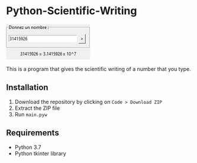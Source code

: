 # Python-Scientific-Writing
![Preview image](./preview/preview.jpg)

This is a program that gives the scientific writing of a number that you type.
## Installation
1. Download the repository by clicking on `Code > Download ZIP`
2. Extract the ZIP file
3. Run `main.pyw`
## Requirements
- Python 3.7
- Python tkinter library